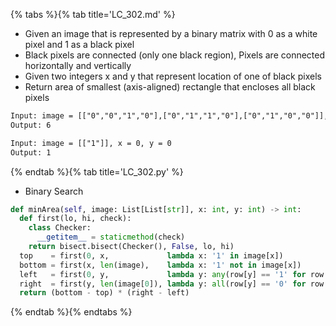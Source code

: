 {% tabs %}{% tab title='LC_302.md' %}

* Given an image that is represented by a binary matrix with 0 as a white pixel and 1 as a black pixel
* Black pixels are connected (only one black region), Pixels are connected horizontally and vertically
* Given two integers x and y that represent location of one of black pixels
* Return area of smallest (axis-aligned) rectangle that encloses all black pixels

```txt
Input: image = [["0","0","1","0"],["0","1","1","0"],["0","1","0","0"]], x = 0, y = 2
Output: 6

Input: image = [["1"]], x = 0, y = 0
Output: 1
```

{% endtab %}{% tab title='LC_302.py' %}

* Binary Search

```py
def minArea(self, image: List[List[str]], x: int, y: int) -> int:
  def first(lo, hi, check):
    class Checker:
      __getitem__ = staticmethod(check)
    return bisect.bisect(Checker(), False, lo, hi)
  top    = first(0, x,             lambda x: '1' in image[x])
  bottom = first(x, len(image),    lambda x: '1' not in image[x])
  left   = first(0, y,             lambda y: any(row[y] == '1' for row in image))
  right  = first(y, len(image[0]), lambda y: all(row[y] == '0' for row in image))
  return (bottom - top) * (right - left)
```

{% endtab %}{% endtabs %}
